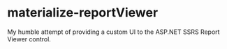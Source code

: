 # materialize-reportViewer
My humble attempt of providing a custom UI to the ASP.NET SSRS Report Viewer control.
